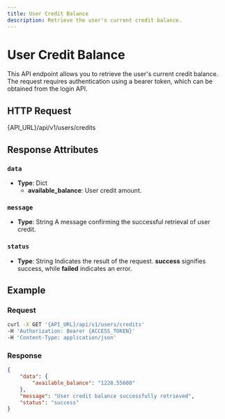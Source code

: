 ```yaml
---
title: User Credit Balance
description: Retrieve the user's current credit balance.
---
```


# User Credit Balance

This API endpoint allows you to retrieve the user's current credit balance. The request requires authentication using a bearer token, which can be obtained from the login API.

## HTTP Request

{API_URL}/api/v1/users/credits

## Response Attributes

### `data`

- **Type**: Dict
  - **available_balance**: User credit amount.

### `message`

- **Type**: String
  A message confirming the successful retrieval of user credit.

### `status`

- **Type**: String
  Indicates the result of the request.
  **success** signifies success, while **failed** indicates an error.

## Example

### Request

```bash
curl -X GET '{API_URL}/api/v1/users/credits'
-H 'Authorization: Bearer {ACCESS_TOKEN}'
-H 'Content-Type: application/json'
```

### Response

```json
{
    "data": {
        "available_balance": "1228.55600"
    },
    "message": "User credit balance successfully retrieved",
    "status": "success"
}
```


